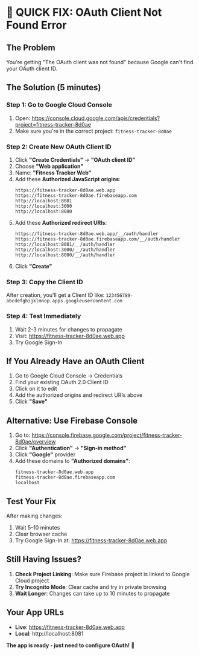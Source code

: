 # 🚨 QUICK FIX: OAuth Client Not Found Error

## **The Problem**
You're getting "The OAuth client was not found" because Google can't find your OAuth client ID.

## **The Solution (5 minutes)**

### **Step 1: Go to Google Cloud Console**
1. Open: https://console.cloud.google.com/apis/credentials?project=fitness-tracker-8d0ae
2. Make sure you're in the correct project: `fitness-tracker-8d0ae`

### **Step 2: Create New OAuth Client ID**
1. Click **"Create Credentials"** → **"OAuth client ID"**
2. Choose **"Web application"**
3. Name: **"Fitness Tracker Web"**
4. Add these **Authorized JavaScript origins**:
   ```
   https://fitness-tracker-8d0ae.web.app
   https://fitness-tracker-8d0ae.firebaseapp.com
   http://localhost:8081
   http://localhost:3000
   http://localhost:8080
   ```
5. Add these **Authorized redirect URIs**:
   ```
   https://fitness-tracker-8d0ae.web.app/__/auth/handler
   https://fitness-tracker-8d0ae.firebaseapp.com/__/auth/handler
   http://localhost:8081/__/auth/handler
   http://localhost:3000/__/auth/handler
   http://localhost:8080/__/auth/handler
   ```
6. Click **"Create"**

### **Step 3: Copy the Client ID**
After creation, you'll get a Client ID like: `123456789-abcdefghijklmnop.apps.googleusercontent.com`

### **Step 4: Test Immediately**
1. Wait 2-3 minutes for changes to propagate
2. Visit: https://fitness-tracker-8d0ae.web.app
3. Try Google Sign-In

## **If You Already Have an OAuth Client**

1. Go to Google Cloud Console → Credentials
2. Find your existing OAuth 2.0 Client ID
3. Click on it to edit
4. Add the authorized origins and redirect URIs above
5. Click **"Save"**

## **Alternative: Use Firebase Console**

1. Go to: https://console.firebase.google.com/project/fitness-tracker-8d0ae/overview
2. Click **"Authentication"** → **"Sign-in method"**
3. Click **"Google"** provider
4. Add these domains to **"Authorized domains"**:
   ```
   fitness-tracker-8d0ae.web.app
   fitness-tracker-8d0ae.firebaseapp.com
   localhost
   ```

## **Test Your Fix**

After making changes:
1. Wait 5-10 minutes
2. Clear browser cache
3. Try Google Sign-In at: https://fitness-tracker-8d0ae.web.app

## **Still Having Issues?**

1. **Check Project Linking**: Make sure Firebase project is linked to Google Cloud project
2. **Try Incognito Mode**: Clear cache and try in private browsing
3. **Wait Longer**: Changes can take up to 10 minutes to propagate

## **Your App URLs**
- **Live**: https://fitness-tracker-8d0ae.web.app
- **Local**: http://localhost:8081

**The app is ready - just need to configure OAuth!** 🚀 